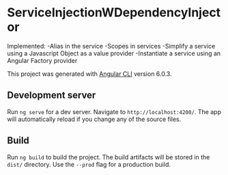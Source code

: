 # ServiceInjectionWDependencyInjector

Implemented:
-Alias in the service
-Scopes in services
-Simplify a service using a Javascript Object as a value provider
-Instantiate a service using an Angular Factory provider

This project was generated with [Angular CLI](https://github.com/angular/angular-cli) version 6.0.3.

## Development server

Run `ng serve` for a dev server. Navigate to `http://localhost:4200/`. The app will automatically reload if you change any of the source files.

## Build

Run `ng build` to build the project. The build artifacts will be stored in the `dist/` directory. Use the `--prod` flag for a production build.

